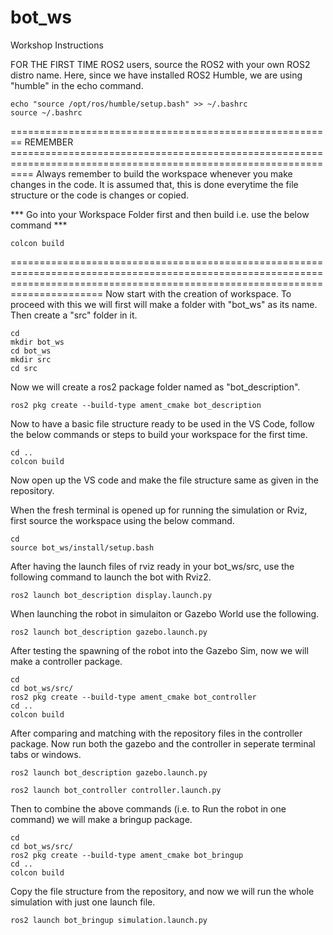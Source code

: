 # bot_ws
Workshop Instructions

FOR THE FIRST TIME ROS2 users, source the ROS2 with your own ROS2 distro name. Here, since we have installed ROS2 Humble, we are using "humble" in the echo command.

```
echo "source /opt/ros/humble/setup.bash" >> ~/.bashrc
source ~/.bashrc
```
======================================================== REMEMBER ================================================================================================================
Always remember to build the workspace whenever you make changes in the code. It is assumed that, this is done everytime the file structure or the code is changes or copied.

*** Go into your Workspace Folder first and then build i.e. use the below command ***

```
colcon build
```
==================================================================================================================================================================================
Now start with the creation of workspace. To proceed with this we will first will make a folder with "bot_ws" as its name. Then create a "src" folder in it.

```
cd
mkdir bot_ws
cd bot_ws
mkdir src
cd src
```

Now we will create a ros2 package folder named as "bot_description".

```
ros2 pkg create --build-type ament_cmake bot_description
```

Now to have a basic file structure ready to be used in the VS Code, follow the below commands or steps to build your workspace for the first time.

```
cd ..
colcon build
```

Now open up the VS code and make the file structure same as given in the repository.

When the fresh terminal is opened up for running the simulation or Rviz, first source the workspace using the below command.

```
cd
source bot_ws/install/setup.bash
```

After having the launch files of rviz ready in your bot_ws/src, use the following command to launch the bot with Rviz2.

```
ros2 launch bot_description display.launch.py
```

When launching the robot in simulaiton or Gazebo World use the following.

```
ros2 launch bot_description gazebo.launch.py
```

After testing the spawning of the robot into the Gazebo Sim, now we will make a controller package.

```
cd
cd bot_ws/src/
ros2 pkg create --build-type ament_cmake bot_controller
cd ..
colcon build
```

After comparing and matching with the repository files in the controller package. Now run both the gazebo and the controller in seperate terminal tabs or windows.
```
ros2 launch bot_description gazebo.launch.py
```
```
ros2 launch bot_controller controller.launch.py
```

Then to combine the above commands (i.e. to Run the robot in one command) we will make a bringup package.

```
cd
cd bot_ws/src/
ros2 pkg create --build-type ament_cmake bot_bringup
cd ..
colcon build
```

Copy the file structure from the repository, and now we will run the whole simulation with just one launch file.
```
ros2 launch bot_bringup simulation.launch.py
```

